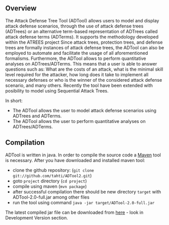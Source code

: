 ## Overview

The Attack Defense Tree Tool (ADTool) allows users to model and display attack defense
scenarios, through the use of attack defense trees (ADTrees) or an alternative term-based
representation of ADTrees called attack defense terms (ADTerms). It supports the methodology
developed within the ATREES project Since attack trees, protection trees, and defense trees
are formally instances of attack defense trees, the ADTool can also be employed
to automate and facilitate the usage of all aforementioned formalisms. Furthermore, the ADTool
allows to perform quantitative analyses on ADTrees/ADTerms. This means that a user is able to
answer questions such as: What are the costs of an attack, what is the minimal skill level required
for the attacker, how long does it take to implement all necessary defenses or who is the winner of
the considered attack defense scenario, and many others. Recently the tool have
been extended with posibility to model using Sequential Attack Trees.

In short:
- The ADTool allows the user to model attack defense scenarios using ADTrees and ADTerms.
- The ADTool allows the user to perform quantitative analyses on ADTrees/ADTerms.

## Compilation

ADTool is written in java. In order to compile the source code a
[Maven](https://maven.apache.org/) tool is necessary. After you have downloaded
and installed maven tool:
- clone the github repository: (`git clone git://github.com/tahti/ADTool2.git`)
- goto `project` directory (`cd project`)
- compile using maven (`mvn package`)
- after successful compilation there should be new directory `target` with ADTool-2.0-full.jar among other files
- run the tool using command `java -jar target/ADTool-2.0-full.jar`

The latest compiled jar file can be downloaded from
[here](http://satoss.uni.lu/members/piotr/adtool/) - look in Development
Version section.

